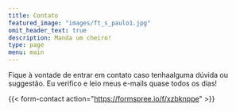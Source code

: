 ```yaml
---
title: Contato
featured_image: "images/ft_s_paulo1.jpg"
omit_header_text: true
description: Manda um cheiro!
type: page
menu: main
---
```


Fique à vontade de entrar em contato caso tenhaalguma dúvida ou suggestão.
Eu verifico e leio meus e-mails quase todos os dias! 

{{< form-contact action="https://formspree.io/f/xzbknppe"  >}}
